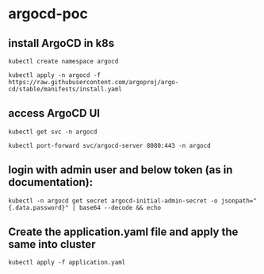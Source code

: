 # argocd-poc

## install ArgoCD in k8s
```
kubectl create namespace argocd

kubectl apply -n argocd -f https://raw.githubusercontent.com/argoproj/argo-cd/stable/manifests/install.yaml
```
## access ArgoCD UI
```
kubectl get svc -n argocd

kubectl port-forward svc/argocd-server 8080:443 -n argocd
```
## login with admin user and below token (as in documentation):
```
kubectl -n argocd get secret argocd-initial-admin-secret -o jsonpath="{.data.password}" | base64 --decode && echo
```
## Create the application.yaml file and apply the same into cluster 
```
kubectl apply -f application.yaml
```


